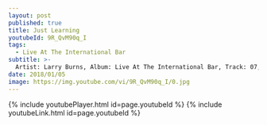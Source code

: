 ```yaml
---
layout: post
published: true
title: Just Learning
youtubeId: 9R_QvM90q_I
tags:
  - Live At The International Bar
subtitle: >-
  Artist: Larry Burns, Album: Live At The International Bar, Track: 07, Title: Just Learning
date: 2018/01/05
image: https://img.youtube.com/vi/9R_QvM90q_I/0.jpg
---
```

{% include youtubePlayer.html id=page.youtubeId %}
{% include youtubeLink.html id=page.youtubeId %}
